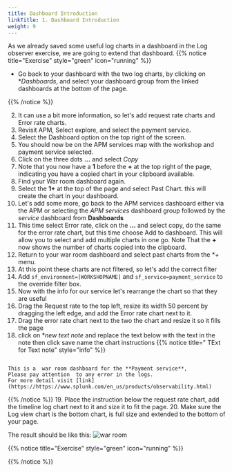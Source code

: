 ```yaml
---
title: Dashboard Introduction
linkTitle: 1. Dashboard Introduction
weight: 9
---
```


As we already saved some useful log charts in a dashboard in the Log observer exercise, we are going to extend that dashboard.
{{% notice title="Exercise" style="green" icon="running" %}}

* Go back to your dashboard with the two log charts, by clicking on **Dashboards*, and select your dashboard group from the linked dashboards at the bottom of the page.


{{% /notice %}}

2. It can use a bit more information, so let's add request rate charts and Error rate charts.
3. Revisit APM, Select explore, and select the payment service.
4. Select the Dashboard option on the top right of the screen.
5. You should now be on the APM services map with the workshop and payment service selected.
6. Click on the three dots **...** and select *Copy*
7. Note that you now have a **1**  before the **+**  at the top right of the page, indicating you have a copied chart in your clipboard available.
8. Find your War room dashboard again.
9. Select the  **1+** at the top of the page and select Past Chart. this will create the chart in your dashboard.
10. Let's add some more, go back to the APM services dashboard either via the APM  or selecting the *APM services* dashboard group followed by the *service* dashboard from **Dashboards**
11. This time select Error rate, click on the **...**  and select copy, do the same for the error rate chart, but this time choose Add to dashboard. This will allow you to select and add multiple charts in one go. Note That the **+** now shows the number of charts copied into the clipboard.
12. Return to your war room dashboard and select past charts from the **+* menu.
13. At this point these charts are not filtered, so let's add the correct filter
14. Add `sf_environment=[WORKSHOPNAME]` and `sf_service=payment_service` to the override filter box.
15. Now with the info for our service let's rearrange the chart so that they are useful
16. Drag the Request rate to the top left, resize its width 50 percent by dragging the left edge, and add the Error rate chart next to it.
17. Drag the error rate chart next to the two the chart and resize it so it fills the page
18. click on **new text note* and replace the text below with the text in the note  then click save  name the chart instructions
{{% notice title=" TExt for Text note" style="info" %}}

```text

This is a  war room dashboard for the **Payment service**,  
Please pay attention  to any error in the logs.
For more detail visit [link](https://https://www.splunk.com/en_us/products/observability.html)

```

{{% /notice %}}
19. Place the instruction below the request rate chart, add the timeline log chart next to it and size it to fit the page.
20. Make sure the Log view chart is the bottom chart, is full size and extended to the bottom of your page.

The result should be like this:
![war room](../images/warroom.png)



{{% notice title="Exercise" style="green" icon="running" %}}

{{% /notice %}}